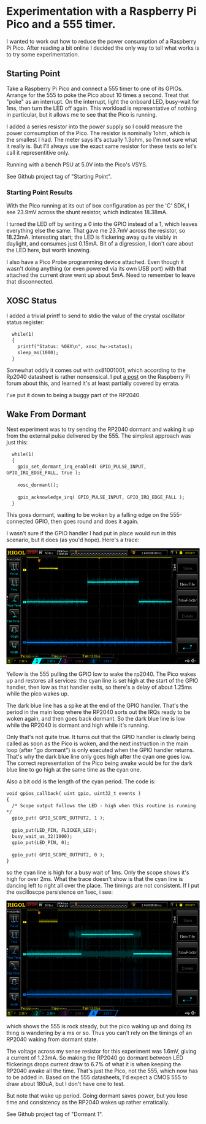 # Experimentation with a Raspberry Pi Pico and a 555 timer.

I wanted to work out how to reduce the power consumption of
a Raspberry Pi Pico. After reading a bit online I decided the
only way to tell what works is to try some experimentation.

## Starting Point

Take a Raspberry Pi Pico and connect a 555 timer to one of its
GPIOs. Arrange for the 555 to poke the Pico about 10 times a
second. Treat that "poke" as an interrupt. On the interrupt,
light the onboard LED, busy-wait for 1ms, then turn the LED
off again. This workload is representative of nothing in
particular, but it allows me to see that the Pico is running.

I added a series resistor into the power supply so I could
measure the power comsumption of the Pico. The resistor is
nominally 1ohm, which is the smallest I had. The meter says
it's actually 1.3ohm, so I'm not sure what it really is. But
I'll always use the exact same resistor for these tests so
let's call it representitive only.

Running with a bench PSU at 5.0V into the Pico's VSYS.

See Github project tag of "Starting Point".

### Starting Point Results

With the Pico running at its out of box configuration as per
the 'C' SDK, I see 23.9mV across the shunt resistor, which
indicates 18.38mA.

I turned the LED off by writing a 0 into the GPIO instead of
a 1, which leaves everything else the same. That gave me 23.7mV
across the resistor, so 18.23mA. Interesting start; the LED is
flickering away quite visibly in daylight, and consumes just
0.15mA. Bit of a digression, I don't care about the LED here,
but worth knowing.

I also have a Pico Probe programming device attached. Even though
it wasn't doing anything (or even powered via its own USB port)
with that attached the current draw went up about 5mA. Need to
remember to leave that disconnected.

## XOSC Status

I added a trivial printf to send to stdio the value of the
crystal oscillator status register:

```
  while(1)
  {
    printf("Status: %08X\n", xosc_hw->status);
    sleep_ms(1000);
  }
```

Somewhat oddly it comes out with ox81001001, which according to 
the Rp2040 datasheet is rather nonsensical. I put [a post](https://forums.raspberrypi.com/viewtopic.php?t=371238) on the
Raspberry Pi forum about this, and learned it's at least partially
covered by errata.

I've put it down to being a buggy part of the RP2040.

## Wake From Dormant

Next experiment was to try sending the RP2040 dormant and waking
it up from the external pulse delivered by the 555. The simplest
approach was just this:

```
  while(1)
  {
    gpio_set_dormant_irq_enabled( GPIO_PULSE_INPUT, GPIO_IRQ_EDGE_FALL, true );

    xosc_dormant();

    gpio_acknowledge_irq( GPIO_PULSE_INPUT, GPIO_IRQ_EDGE_FALL );
  }
```

This goes dormant, waiting to be woken by a falling edge on the
555-connected GPIO, then goes round and does it again.

I wasn't sure if the GPIO handler I had put in place would run in
this scenario, but it does (as you'd hope). Here's a trace:

![alt text](555_wake_from_dormant.png "Wake from dormant")

Yellow is the 555 pulling the GPIO low to wake the rp2040. The Pico
wakes up and restores all services: the cyan line is set high at the
start of the GPIO handler, then low as that handler exits, so there's
a delay of about 1.25ms while the pico wakes up.

The dark blue line has a spike at the end of the GPIO handler. That's
the period in the main loop where the RP2040 sorts out the IRQs ready
to be woken again, and then goes back dormant. So the dark blue line
is low while the RP2040 is dormant and high while it's running.

Only that's not quite true. It turns out that the GPIO handler is
clearly being called as soon as the Pico is woken, and the next
instruction in the main loop (after "go dormant") is only executed
when the GPIO handler returns. That's why the dark blue line only goes
high after the cyan one goes low. The correct representation of the Pico
being awake would be for the dark blue line to go high at the same time
as the cyan one.

Also a bit odd is the length of the cyan period. The code is:

```
void gpios_callback( uint gpio, uint32_t events ) 
{
  /* Scope output follows the LED - high when this routine is running */
  gpio_put( GPIO_SCOPE_OUTPUT2, 1 );

  gpio_put(LED_PIN, FLICKER_LED);
  busy_wait_us_32(1000);
  gpio_put(LED_PIN, 0);

  gpio_put( GPIO_SCOPE_OUTPUT2, 0 );
}
```

so the cyan line is high for a busy wait of 1ms. Only the scope shows
it's high for over 2ms. What the trace doesn't show is that the cyan
line is dancing left to right all over the place. The timings are not
consistent. If I put the oscilloscpe persistence on 1sec, i see:

![alt text](555_wake_from_dormant_persist.png "Wake from dormant")

which shows the 555 is rock steady, but the pico waking up and doing
its thing is wandering by a ms or so. Thus you can't rely on the timings
of an RP2040 waking from dormant state.

The voltage across my sense resistor for this experiment was 1.6mV,
giving a current of 1.23mA. So making the RP2040 go dormant between
LED flickerings drops current draw to 6.7% of what it is when keeping
the RP2040 awake all the time. That's just the Pico, not the 555,
which now has to be added in. Based on the 555 datasheets, I'd expect
a CMOS 555 to draw about 180uA, but I don't have one to test.

But note that wake up period. Going dormant saves power, but you lose
time and consistency as the RP2040 wakes up rather erratically.

See Github project tag of "Dormant 1".
